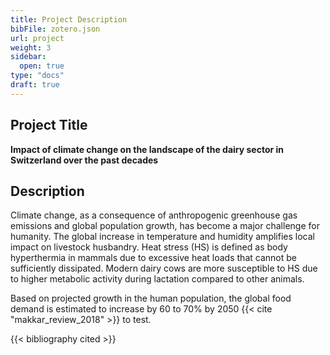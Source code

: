 ```yaml
---
title: Project Description
bibFile: zotero.json  
url: project
weight: 3
sidebar:
  open: true
type: "docs"
draft: true
---
```


## Project Title

**Impact of climate change on the landscape of the dairy sector in Switzerland over the past decades**

## Description

Climate change, as a consequence of anthropogenic greenhouse gas emissions and global population growth, has become a major challenge for humanity. The global increase in temperature and humidity amplifies local impact on livestock husbandry. Heat stress (HS) is defined as body hyperthermia in mammals due to excessive heat loads that cannot be sufficiently dissipated. Modern dairy cows are more susceptible to HS due to higher metabolic activity during lactation compared to other animals.

Based on projected growth in the human population, the global food demand is estimated to increase by 60 to 70% by 2050 {{< cite "makkar_review_2018" >}} to test.

{{< bibliography cited >}}


